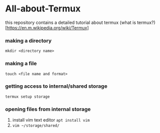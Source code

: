 # All-about-Termux
this repository contains a detailed tutorial about termux
(what is termux?)[https://en.m.wikipedia.org/wiki/Termux]

### making a directory
`mkdir <directory name>`

### making a file
`touch <file name and format>`

### getting access to internal/shared storage
`termux setup storage`

### opening files from internal storage
1. install vim text editor `apt install vim`
2. `vim ~/storage/shared/`
